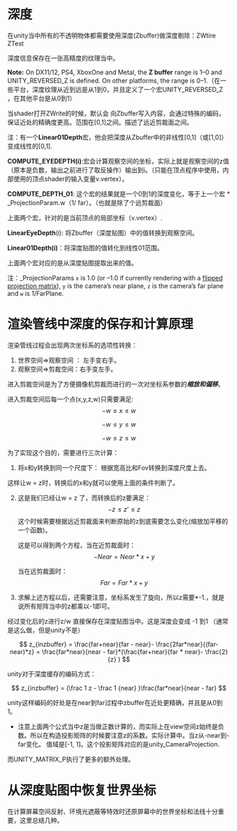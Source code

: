 # 深度

在unity当中所有的不透明物体都需要使用深度(Zbuffer)做深度剔除：ZWtire ZTest

深度信息保存在一张高精度的纹理当中。

**Note:** On DX11/12, PS4, XboxOne and Metal, the **Z buffer** range is 1–0 and UNITY_REVERSED_Z is defined. On other platforms, the range is 0–1.（在一些平台，深度纹理从近到远是从1到0，并且定义了一个宏UNITY_REVERSED_Z ，在其他平台是从0到1）



当shader打开ZWrite的时候，默认会 向Zbuffer写入内容，会通过特殊的编码，保证近处的精确度更高。范围在[0,1]之间。描述了远近剪裁面之间。

注：有一个**Linear01Depth**宏，他会把深度从Zbuffer中的非线性[0,1]（或[1,0]）变成线性的[0,1].

**COMPUTE_EYEDEPTH(i)**:宏会计算观察空间的坐标，实际上就是观察空间的z值（原本是负数，输出之前进行了取反操作）输出到i。（只能在顶点程序中使用，内部使用的顶点shader的输入变量v.vertex）。

**COMPUTE_DEPTH_01**: 这个宏的结果就是一个0到1的深度变化，等于上一个宏 \* _ProjectionParam.w（1/ far）。（也就是除了个远剪裁面）

上面两个宏，针对的是当前顶点的局部坐标（v.vertex）.

**LinearEyeDepth**(i):  将Zbuffer（深度贴图）中的值转换到观察空间。 

**Linear01Depth(i)**：将深度贴图的值转化到线性01范围。

上面两个宏对应的是从深度贴图提取出来的值。

注：_ProjectionParams `x` is 1.0 (or –1.0 if currently rendering with a [flipped projection matrix](https://docs.unity3d.com/Manual/SL-PlatformDifferences.html)), `y` is the camera’s near plane, `z` is the camera’s far plane and `w` is 1/FarPlane.



# 渲染管线中深度的保存和计算原理

 渲染管线过程会出现两次坐标系的选项性转换：

1. 世界空间=>观察空间 ： 左手变右手。
2. 观察空间=>剪裁空间：右手变左手。

进入剪裁空间是为了方便摄像机剪裁而进行的一次对坐标系参数的***缩放和偏移***。

进入剪裁空间后每一个点(x,y,z,w)只需要满足:
$$
-w \le x  \le w
$$

$$
-w \le y  \le w
$$

$$
-w \le z  \le w
$$



为了实现这个目的，需要进行三次计算：

1. 将x和y转换到同一个尺度下： 根据宽高比和Fov转换到深度尺度上去。

这样让w = z时，转换后的x和y就可以使用上面的条件判断了。

2. 这是我们已经让w = z 了，而转换后的z要满足： 
   $$
   -z \le z’  \le z
   $$
     这个时候需要根据远近剪裁面来判断原始的z到底需要怎么变化(缩放加平移的一个函数)。

   这是可以得到两个方程，当在近剪裁面时： 
   $$
   -Near   =  Near * x + y
   $$
   

   当在远剪裁面时：
   $$
   Far   =  Far * x + y
   $$
   

3. 求解上述方程以后，还需要注意，坐标系发生了旋向，所以z需要*-1.，就是说所有矩阵当中的z都乘以-1即可。

经过变化后的z进行z/w 直接保存在深度贴图当中。这是深度会变成 -1 到1 （通常 是这么做，但是unity不是）

$$
z_{inzbuffer} = \frac{far+near}{far - near}- \frac{2far*near}{(far-near)*z}   = \frac{far*near}{near - far}*(\frac{far+near}{far * near}- \frac{2}{z} )
$$


unity对于深度缓存的编码方式：

$$
 z_{inzbuffer} = (\frac 1 z - \frac 1 {near} )\frac{far*near}{near - far} 
$$


unity这样编码的好处是在near到far过程中zbuffer在近处更精确，并且是从0到1。

* 注意上面两个公式当中z是当做正数计算的，而实际上在view空间z始终是负数。所以在构造投影矩阵的时候要注意z的系数。实际计算中。当z从-near到-far变化。 值域是[-1, 1]。这个投影矩阵对应的是unity_CameraProjection.

而UNITY_MATRIX_P执行了更多的额外处理。

# 从深度贴图中恢复世界坐标

在计算屏幕空间反射、环境光遮蔽等特效时还原屏幕中的世界坐标和法线十分重要，这里总结几种。